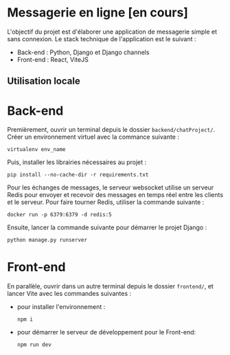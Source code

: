 # Messagerie en ligne [en cours]

L'objectif du projet est d'élaborer une application de messagerie simple et sans connexion.
Le stack technique de l'application est le suivant :

- Back-end : Python, Django et Django channels
- Front-end : React, ViteJS

## Utilisation locale

# Back-end

Premièrement, ouvrir un terminal depuis le dossier `backend/chatProject/`.
Créer un environnement virtuel avec la commance suivante :

```shell
virtualenv env_name
```

Puis, installer les librairies nécessaires au projet :

```shell
pip install --no-cache-dir -r requirements.txt
```

Pour les échanges de messages, le serveur websocket utilise un serveur Redis pour envoyer et recevoir des messages en temps réel entre les clients et le serveur. Pour faire tourner Redis, utiliser la commande suivante :

```shell
docker run -p 6379:6379 -d redis:5
```

Ensuite, lancer la commande suivante pour démarrer le projet Django :

```shell
python manage.py runserver
```

# Front-end

En parallèle, ouvrir dans un autre terminal depuis le dossier `frontend/`, et lancer Vite avec les commandes suivantes :

- pour installer l'environnement :

  ```shell
  npm i
  ```

- pour démarrer le serveur de développement pour le Front-end:

  ```shell
  npm run dev
  ```
